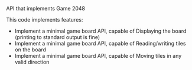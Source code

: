 API that implements Game 2048

This code implements features:
- Implement a minimal game board API, capable of Displaying the board (printing to standard output is fine)
- Implement a minimal game board API, capable of Reading/writing tiles on the board
- Implement a minimal game board API, capable of Moving tiles in any valid direction


